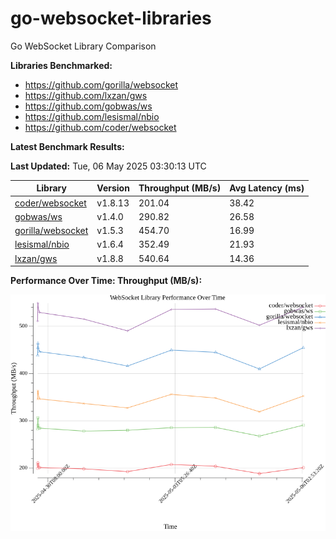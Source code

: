 # go-websocket-libraries

Go WebSocket Library Comparison

**Libraries Benchmarked:**

- https://github.com/gorilla/websocket
- https://github.com/lxzan/gws
- https://github.com/gobwas/ws
- https://github.com/lesismal/nbio
- https://github.com/coder/websocket

**Latest Benchmark Results:**

<!-- BENCHMARK_TABLE_START -->
**Last Updated:** Tue, 06 May 2025 03:30:13 UTC

| Library                                         | Version         | Throughput (MB/s) | Avg Latency (ms) |
| ----------------------------------------------- | --------------- | ----------------- | ---------------- |
| [coder/websocket](https://github.com/coder/websocket) | v1.8.13 | 201.04 | 38.42 |
| [gobwas/ws](https://github.com/gobwas/ws) | v1.4.0 | 290.82 | 26.58 |
| [gorilla/websocket](https://github.com/gorilla/websocket) | v1.5.3 | 454.70 | 16.99 |
| [lesismal/nbio](https://github.com/lesismal/nbio) | v1.6.4 | 352.49 | 21.93 |
| [lxzan/gws](https://github.com/lxzan/gws) | v1.8.8 | 540.64 | 14.36 |
<!-- BENCHMARK_TABLE_END -->

**Performance Over Time: Throughput (MB/s):**

![Benchmark Performance Graph](benchmark_performance.png)